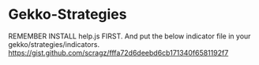 # Gekko-Strategies

REMEMBER INSTALL help.js FIRST.
And put the below indicator file in your gekko/strategies/indicators.
https://gist.github.com/scragz/fffa72d6deebd6cb171340f6581192f7

